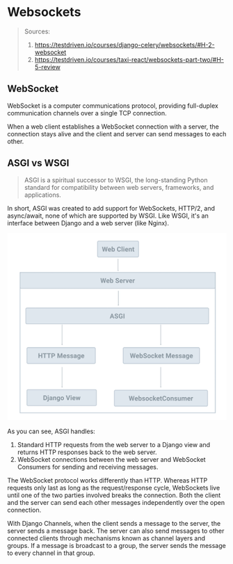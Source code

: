 # Websockets

> Sources: 
> 1. https://testdriven.io/courses/django-celery/websockets/#H-2-websocket
> 2. https://testdriven.io/courses/taxi-react/websockets-part-two/#H-5-review


## WebSocket
WebSocket is a computer communications protocol, providing full-duplex communication channels over a single TCP connection.

When a web client establishes a WebSocket connection with a server, the connection stays alive and the client and server can send messages to each other.

## ASGI vs WSGI

> ASGI is a spiritual successor to WSGI, the long-standing Python standard for compatibility between web servers, frameworks, and applications.

In short, ASGI was created to add support for WebSockets, HTTP/2, and async/await, none of which are supported by WSGI. Like WSGI, it's an interface between Django and a web server (like Nginx).

![asgi](_images/001_asgi.png)

As you can see, ASGI handles:

1. Standard HTTP requests from the web server to a Django view and returns HTTP responses back to the web server.
2. WebSocket connections between the web server and WebSocket Consumers for sending and receiving messages.

The WebSocket protocol works differently than HTTP. Whereas HTTP requests only last as long as the request/response cycle, WebSockets live until one of the two parties involved breaks the connection. Both the client and the server can send each other messages independently over the open connection.

With Django Channels, when the client sends a message to the server, the server sends a message back. The server can also send messages to other connected clients through mechanisms known as channel layers and groups. If a message is broadcast to a group, the server sends the message to every channel in that group.

